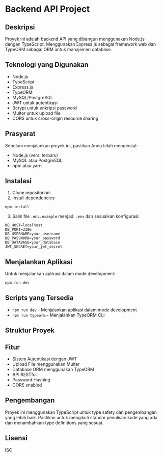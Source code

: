 # Backend API Project

## Deskripsi
Proyek ini adalah backend API yang dibangun menggunakan Node.js dengan TypeScript. Menggunakan Express.js sebagai framework web dan TypeORM sebagai ORM untuk manajemen database.

## Teknologi yang Digunakan
- Node.js
- TypeScript
- Express.js
- TypeORM
- MySQL/PostgreSQL
- JWT untuk autentikasi
- Bcrypt untuk enkripsi password
- Multer untuk upload file
- CORS untuk cross-origin resource sharing

## Prasyarat
Sebelum menjalankan proyek ini, pastikan Anda telah menginstal:
- Node.js (versi terbaru)
- MySQL atau PostgreSQL
- npm atau yarn

## Instalasi
1. Clone repositori ini
2. Install dependencies:
```bash
npm install
```
3. Salin file `.env.example` menjadi `.env` dan sesuaikan konfigurasi:
```env
DB_HOST=localhost
DB_PORT=3306
DB_USERNAME=your_username
DB_PASSWORD=your_password
DB_DATABASE=your_database
JWT_SECRET=your_jwt_secret
```

## Menjalankan Aplikasi
Untuk menjalankan aplikasi dalam mode development:
```bash
npm run dev
```

## Scripts yang Tersedia
- `npm run dev` - Menjalankan aplikasi dalam mode development
- `npm run typeorm` - Menjalankan TypeORM CLI

## Struktur Proyek

## Fitur
- Sistem Autentikasi dengan JWT
- Upload File menggunakan Multer
- Database ORM menggunakan TypeORM
- API RESTful
- Password Hashing
- CORS enabled

## Pengembangan
Proyek ini menggunakan TypeScript untuk type safety dan pengembangan yang lebih baik. Pastikan untuk mengikuti standar penulisan kode yang ada dan menambahkan type definitions yang sesuai.

## Lisensi
ISC
